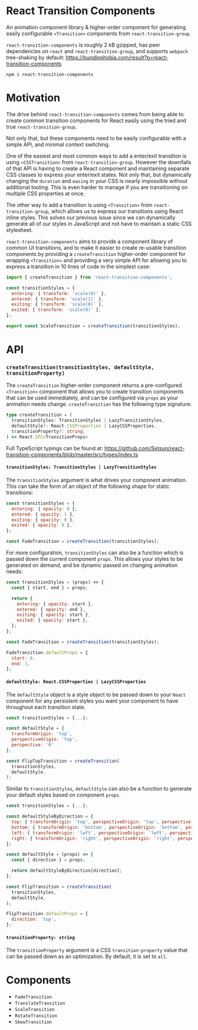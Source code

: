 # React Transition Components

An animation component library & higher-order component for generating easily configurable `<Transition>` components from `react-transition-group`.

`react-transition-components` is roughly 2 kB gzipped, has peer dependencies on `react` and `react-transition-group`, and supports `webpack` tree-shaking by default: https://bundlephobia.com/result?p=react-transition-components

`npm i react-transition-components`

# Motivation
The drive behind `react-transition-components` comes from being able to create common transition components for React easily using the tried and true `react-transition-group`.

Not only that, but these components need to be easily configurable with a simple API, and minimal context switching.

One of the easiest and most common ways to add a enter/exit transition is using `<CSSTransition>` from `react-transition-group`. However the downfalls of that API is having to create a React component and maintaining separate CSS classes to express your enter/exit states. Not only that, but dynamically changing the `duration` and `easing` in your CSS is nearly impossible without additional tooling. This is even harder to manage if you are transitioning on multiple CSS properties at once.

The other way to add a transition is using `<Transition>` from `react-transition-group`, which allows us to express our transitions using React inline styles. This solves our previous issue since we can dynamically generate all of our styles in JavaScript and not have to maintain a static CSS stylesheet.

`react-transition-components` aims to provide a component library of common UI transitions, and to make it easier to create re-usable transition components by providing a `createTransition` higher-order component for wrapping `<Transition>` and providing a very simple API for allowing you to express a transition in 10 lines of code in the simplest case:

```jsx
import { createTransition } from 'react-transition-components';

const transitionStyles = {
  entering: { transform: 'scale(0)' },
  entered: { transform: 'scale(1)' },
  exiting: { transform: 'scale(0)' },
  exited: { transform: 'scale(0)' },
};

export const ScaleTransition = createTransition(transitionStyles);
```

# API
### `createTransition(transitionStyles, defaultStyle, transitionProperty)`

The `createTransition` higher-order component returns a pre-configured `<Transition>` component that allows you to create transition components that can be used immediately, and can be configured via `props` as your animation needs change. `createTransition` has the following type signature:

```ts
type createTransition = (
  transitionStyles: TransitionStyles | LazyTransitionStyles,
  defaultStyle?: React.CSSProperties | LazyCSSProperties,
  transitionProperty?: string,
) => React.SFC<TransitionProps>
```

Full TypeScript typings can be found at: https://github.com/Setsun/react-transition-components/blob/master/src/types/index.ts

#### `transitionStyles: TransitionStyles | LazyTransitionStyles`
The `transitionStyles` argument is what drives your component animation. This can take the form of an object of the following shape for static transitions:

```jsx
const transitionStyles = {
  entering: { opacity: 0 },
  entered: { opacity: 1 },
  exiting: { opacity: 0 },
  exited: { opacity: 0 },
};

const FadeTransition = createTransition(transitionStyles);
```

For more configuration, `transitionStyles` can also be a function which is passed down the current component `props`. This allows your styles to be generated on demand, and be dynamic passed on changing animation needs:

```jsx
const transitionStyles = (props) => {
  const { start, end } = props;

  return {
    entering: { opacity: start },
    entered: { opacity: end },
    exiting: { opacity: start },
    exited: { opacity: start },
  };
};

const FadeTransition = createTransition(transitionStyles);

FadeTransition.defaultProps = {
  start: 0,
  end: 1,
};
```

#### `defaultStyle: React.CSSProperties | LazyCSSProperties`
The `defaultStyle` object is a style object to be passed down to your `React` component for any persistent styles you want your component to have throughout each transition state.

```jsx
const transitionStyles = {...};

const defaultStyle = {
  transformOrigin: 'top',
  perspectiveOrigin: 'top',
  perspective: '0'
};

const FlipTopTransition = createTransition(
  transitionStyles,
  defaultStyle,
);
```

Similar to `transitionStyles`, `defaultStyle` can also be a function to generate your default styles based on component `props`.

```jsx
const transitionStyles = {...};

const defaultStyleByDirection = {
  top: { transformOrigin: 'top', perspectiveOrigin: 'top', perspective: '0' },
  bottom: { transformOrigin: 'bottom', perspectiveOrigin: 'bottom', perspective: '0' },
  left: { transformOrigin: 'left', perspectiveOrigin: 'left', perspective: '0' },
  right: { transformOrigin: 'right', perspectiveOrigin: 'right', perspective: '0' }
};

const defaultStyle = (props) => {
  const { direction } = props;

  return defaultStyleByDirection[direction];
};

const FlipTransition = createTransition(
  transitionStyles,
  defaultStyle,
);

FlipTransition.defaultProps = {
  direction: 'top',
};
```

#### `transitionProperty: string`
The `transitionProperty` argument is a CSS `transition-property` value that can be passed down as an optimization. By default, it is set to `all`.

# Components
- `FadeTransition`
- `TranslateTransition`
- `ScaleTransition`
- `RotateTransition`
- `SkewTransition`
